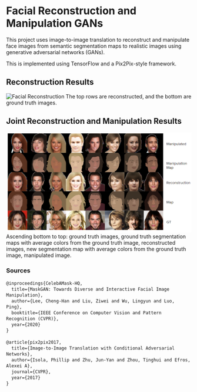 # Facial Reconstruction and Manipulation GANs
This project uses image-to-image translation to reconstruct and manipulate
face images from semantic segmentation maps to realistic images
using generative adversarial networks (GANs).

This is implemented using TensorFlow and a Pix2Pix-style framework.

## Reconstruction Results
![Facial Reconstruction](https://github.com/melybowden/CSE891-Biometrics/blob/master/econstruction.png)
The top rows are reconstructed, and the bottom are ground truth images.
## Joint Reconstruction and Manipulation Results
![Facial Reconstruction with Manipulation](https://github.com/melybowden/CSE891-Biometrics/blob/master/reconstruction_and_manipulation.png)
Ascending bottom to top: ground truth images, ground truth segmentation maps with average colors from the ground truth image, reconstructed images, new segmentation map with average colors from the ground truth image, manipulated image.

### Sources
    @inproceedings{CelebAMask-HQ,
      title={MaskGAN: Towards Diverse and Interactive Facial Image Manipulation},
      author={Lee, Cheng-Han and Liu, Ziwei and Wu, Lingyun and Luo, Ping},
      booktitle={IEEE Conference on Computer Vision and Pattern Recognition (CVPR)},
      year={2020}
    }

    @article{pix2pix2017,
      title={Image-to-Image Translation with Conditional Adversarial Networks},
      author={Isola, Phillip and Zhu, Jun-Yan and Zhou, Tinghui and Efros, Alexei A},
      journal={CVPR},
      year={2017}
    }
